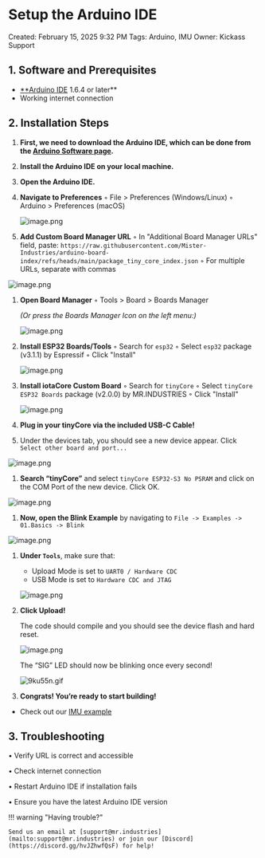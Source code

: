 # Setup the Arduino IDE

Created: February 15, 2025 9:32 PM
Tags: Arduino, IMU
Owner: Kickass Support

## 1. Software and Prerequisites

- [**Arduino IDE](https://docs.arduino.cc/software/ide-v2) 1.6.4 or later**
- Working internet connection

## 2. Installation Steps

1. **First, we need to download the Arduino IDE, which can be done from the [Arduino Software page](https://www.arduino.cc/en/software/).**
2. **Install the Arduino IDE on your local machine.**
3. **Open the Arduino IDE.**
4. **Navigate to Preferences**
    ◦ File > Preferences (Windows/Linux)
    ◦ Arduino > Preferences (macOS)
    
    ![image.png](arduino-ide/image.png)
    
5. **Add Custom Board Manager URL**
    ◦ In "Additional Board Manager URLs" field, paste: `https://raw.githubusercontent.com/Mister-Industries/arduino-board-index/refs/heads/main/package_tiny_core_index.json`
    ◦ For multiple URLs, separate with commas

![image.png](arduino-ide/image1.png)

1. **Open Board Manager**
    ◦ Tools > Board > Boards Manager
    
    *(Or press the Boards Manager Icon on the left menu:)* 
    
    ![image.png](arduino-ide/image2.png)
    
2. **Install ESP32 Boards/Tools**
    ◦ Search for `esp32`
    ◦ Select `esp32` package (v3.1.1) by Espressif
    ◦ Click "Install"
    
    ![image.png](arduino-ide/3d4a5940-fb7b-4fc9-a12c-6ffef0f89372.png)
    
3. **Install iotaCore Custom Board**
    ◦ Search for `tinyCore`
    ◦ Select `tinyCore ESP32 Boards` package (v2.0.0) by MR.INDUSTRIES
    ◦ Click "Install"
    
    ![image.png](arduino-ide/image3.png)
    
4. **Plug in your tinyCore via the included USB-C Cable!**
5. Under the devices tab, you should see a new device appear. Click `Select other board and port...`

![image.png](arduino-ide/image4.png)

1. **Search “tinyCore”** and select `tinyCore ESP32-S3 No PSRAM` and click on the COM Port of the new device. Click OK.

![image.png](arduino-ide/image5.png)

1. **Now, open the Blink Example** by navigating to `File -> Examples -> 01.Basics -> Blink`

![image.png](arduino-ide/image6.png)

1. **Under `Tools`**, make sure that:
    
    - Upload Mode is set to `UART0 / Hardware CDC`
    - USB Mode is set to `Hardware CDC and JTAG`
    
    ![image.png](arduino-ide/image7.png)
    
2. **Click Upload!**
    
    The code should compile and you should see the device flash and hard reset. 
    
    ![image.png](arduino-ide/image8.png)
    
    The “SIG” LED should now be blinking once every second!
    
    ![9ku55n.gif](arduino-ide/9ku55n.gif)
    
3. **Congrats! You’re ready to start building!**
- Check out our [IMU example](imu.md)

## 3. Troubleshooting

• Verify URL is correct and accessible

• Check internet connection

• Restart Arduino IDE if installation fails

• Ensure you have the latest Arduino IDE version

!!! warning "Having trouble?"

    Send us an email at [support@mr.industries](mailto:support@mr.industries) or join our [Discord](https://discord.gg/hvJZhwfQsF) for help!